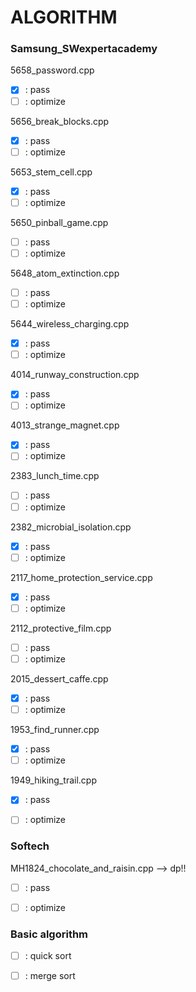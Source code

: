# ALGORITHM

### Samsung_SWexpertacademy

5658_password.cpp
- [X] : pass
- [ ] : optimize

5656_break_blocks.cpp
- [X] : pass
- [ ] : optimize

5653_stem_cell.cpp
- [x] : pass
- [ ] : optimize

5650_pinball_game.cpp
- [ ] : pass
- [ ] : optimize

5648_atom_extinction.cpp
- [ ] : pass
- [ ] : optimize

5644_wireless_charging.cpp
- [X] : pass
- [ ] : optimize

4014_runway_construction.cpp
- [X] : pass
- [ ] : optimize

4013_strange_magnet.cpp
- [X] : pass
- [ ] : optimize

2383_lunch_time.cpp
- [ ] : pass
- [ ] : optimize

2382_microbial_isolation.cpp
- [X] : pass
- [ ] : optimize

2117_home_protection_service.cpp
- [X] : pass
- [ ] : optimize

2112_protective_film.cpp
- [ ] : pass
- [ ] : optimize

2015_dessert_caffe.cpp
- [X] : pass
- [ ] : optimize

1953_find_runner.cpp
- [X] : pass
- [ ] : optimize

1949_hiking_trail.cpp
- [X] : pass
- [ ] : optimize


### Softech

MH1824_chocolate_and_raisin.cpp --> dp!!
- [ ] : pass
- [ ] : optimize


### Basic algorithm

- [ ] : quick sort
- [ ] : merge sort


